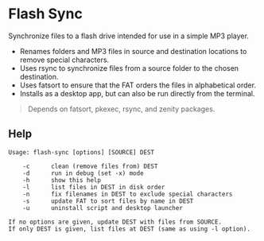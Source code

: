 # Flash Sync

Synchronize files to a flash drive intended for use in a simple MP3 player.
- Renames folders and MP3 files in source and destination locations to remove special characters.
- Uses rsync to synchronize files from a source folder to the chosen destination.
- Uses fatsort to ensure that the FAT orders the files in alphabetical order.
- Installs as a desktop app, but can also be run directly from the terminal.

>Depends on fatsort, pkexec, rsync, and zenity packages.

## Help

```
Usage: flash-sync [options] [SOURCE] DEST

    -c      clean (remove files from) DEST
    -d      run in debug (set -x) mode
    -h      show this help
    -l      list files in DEST in disk order
    -n      fix filenames in DEST to exclude special characters
    -s      update FAT to sort files by name in DEST
    -u      uninstall script and desktop launcher

If no options are given, update DEST with files from SOURCE.
If only DEST is given, list files at DEST (same as using -l option).
```
